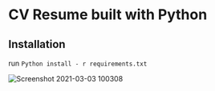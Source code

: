 # CV Resume built with Python

## Installation
run `Python install - r requirements.txt`

![Screenshot 2021-03-03 100308](https://user-images.githubusercontent.com/79640016/109825306-b3515800-7c07-11eb-9e6a-630a288946c4.png)
